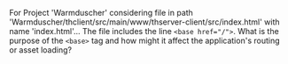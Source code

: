 For Project 'Warmduscher' considering file in path 'Warmduscher/thclient/src/main/www/thserver-client/src/index.html' with name 'index.html'... 
The file includes the line `<base href="/">`.  What is the purpose of the `<base>` tag and how might it affect the application's routing or asset loading?